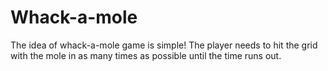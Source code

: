 # Whack-a-mole

The idea of whack-a-mole game is simple! The player needs to hit the grid with the mole in as many times as possible until the time runs out.
